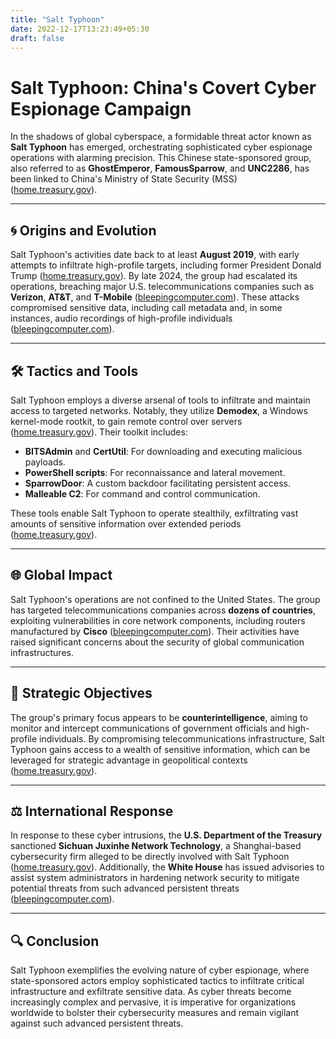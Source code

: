 ```yaml
---
title: "Salt Typhoon"
date: 2022-12-17T13:23:49+05:30
draft: false
---
```

# Salt Typhoon: China's Covert Cyber Espionage Campaign

In the shadows of global cyberspace, a formidable threat actor known as **Salt Typhoon** has emerged, orchestrating sophisticated cyber espionage operations with alarming precision. This Chinese state-sponsored group, also referred to as **GhostEmperor**, **FamousSparrow**, and **UNC2286**, has been linked to China's Ministry of State Security (MSS) ([home.treasury.gov](https://home.treasury.gov/news/press-releases/jy2792)).

---

## 🌀 Origins and Evolution

Salt Typhoon's activities date back to at least **August 2019**, with early attempts to infiltrate high-profile targets, including former President Donald Trump ([home.treasury.gov](https://home.treasury.gov/news/press-releases/jy2792)). By late 2024, the group had escalated its operations, breaching major U.S. telecommunications companies such as **Verizon**, **AT&T**, and **T-Mobile** ([bleepingcomputer.com](https://www.bleepingcomputer.com/news/security/white-house-salt-typhoon-hacked-telcos-in-dozens-of-countries)). These attacks compromised sensitive data, including call metadata and, in some instances, audio recordings of high-profile individuals ([bleepingcomputer.com](https://www.bleepingcomputer.com/news/security/white-house-salt-typhoon-hacked-telcos-in-dozens-of-countries)).

---

## 🛠️ Tactics and Tools

Salt Typhoon employs a diverse arsenal of tools to infiltrate and maintain access to targeted networks. Notably, they utilize **Demodex**, a Windows kernel-mode rootkit, to gain remote control over servers ([home.treasury.gov](https://home.treasury.gov/news/press-releases/jy2792)). Their toolkit includes:

- **BITSAdmin** and **CertUtil**: For downloading and executing malicious payloads.
- **PowerShell scripts**: For reconnaissance and lateral movement.
- **SparrowDoor**: A custom backdoor facilitating persistent access.
- **Malleable C2**: For command and control communication.

These tools enable Salt Typhoon to operate stealthily, exfiltrating vast amounts of sensitive information over extended periods ([home.treasury.gov](https://home.treasury.gov/news/press-releases/jy2792)).

---

## 🌐 Global Impact

Salt Typhoon's operations are not confined to the United States. The group has targeted telecommunications companies across **dozens of countries**, exploiting vulnerabilities in core network components, including routers manufactured by **Cisco** ([bleepingcomputer.com](https://www.bleepingcomputer.com/news/security/white-house-salt-typhoon-hacked-telcos-in-dozens-of-countries/)). Their activities have raised significant concerns about the security of global communication infrastructures.

---

## 🧩 Strategic Objectives

The group's primary focus appears to be **counterintelligence**, aiming to monitor and intercept communications of government officials and high-profile individuals. By compromising telecommunications infrastructure, Salt Typhoon gains access to a wealth of sensitive information, which can be leveraged for strategic advantage in geopolitical contexts ([home.treasury.gov](https://home.treasury.gov/news/press-releases/jy2792)).

---

## ⚖️ International Response

In response to these cyber intrusions, the **U.S. Department of the Treasury** sanctioned **Sichuan Juxinhe Network Technology**, a Shanghai-based cybersecurity firm alleged to be directly involved with Salt Typhoon ([home.treasury.gov](https://home.treasury.gov/news/press-releases/jy2792)). Additionally, the **White House** has issued advisories to assist system administrators in hardening network security to mitigate potential threats from such advanced persistent threats ([bleepingcomputer.com](https://www.bleepingcomputer.com/news/security/white-house-salt-typhoon-hacked-telcos-in-dozens-of-countries/)).

---

## 🔍 Conclusion

Salt Typhoon exemplifies the evolving nature of cyber espionage, where state-sponsored actors employ sophisticated tactics to infiltrate critical infrastructure and exfiltrate sensitive data. As cyber threats become increasingly complex and pervasive, it is imperative for organizations worldwide to bolster their cybersecurity measures and remain vigilant against such advanced persistent threats.